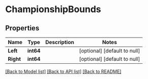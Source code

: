 # ChampionshipBounds

## Properties
Name | Type | Description | Notes
------------ | ------------- | ------------- | -------------
**Left** | **int64** |  | [optional] [default to null]
**Right** | **int64** |  | [optional] [default to null]

[[Back to Model list]](../README.md#documentation-for-models) [[Back to API list]](../README.md#documentation-for-api-endpoints) [[Back to README]](../README.md)

